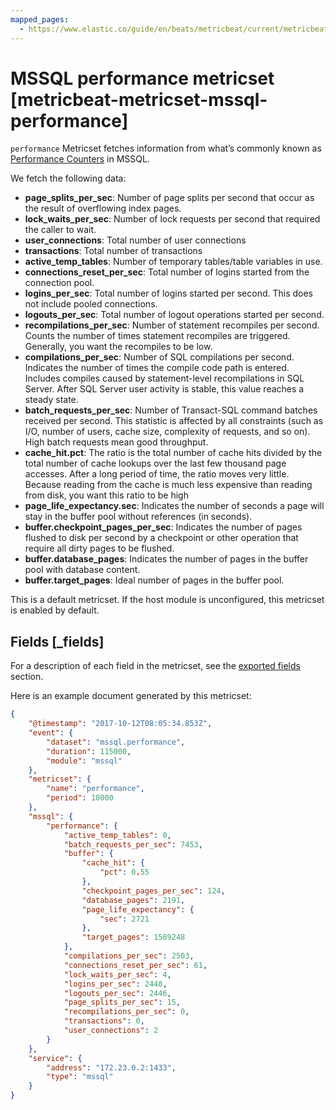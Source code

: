```yaml
---
mapped_pages:
  - https://www.elastic.co/guide/en/beats/metricbeat/current/metricbeat-metricset-mssql-performance.html
---
```


<!-- This file is generated! See scripts/mage/docs_collector.go -->

# MSSQL performance metricset [metricbeat-metricset-mssql-performance]

`performance` Metricset fetches information from what’s commonly known as [Performance Counters](https://docs.microsoft.com/en-us/sql/relational-databases/system-dynamic-management-views/sys-dm-os-performance-counters-transact-sql?view=sql-server-2017) in MSSQL.

We fetch the following data:

* **page_splits_per_sec**: Number of page splits per second that occur as the result of overflowing index pages.
* **lock_waits_per_sec**: Number of lock requests per second that required the caller to wait.
* **user_connections**: Total number of user connections
* **transactions**: Total number of transactions
* **active_temp_tables**: Number of temporary tables/table variables in use.
* **connections_reset_per_sec**: Total number of logins started from the connection pool.
* **logins_per_sec**: Total number of logins started per second. This does not include pooled connections.
* **logouts_per_sec**: Total number of logout operations started per second.
* **recompilations_per_sec**: Number of statement recompiles per second. Counts the number of times statement recompiles are triggered. Generally, you want the recompiles to be low.
* **compilations_per_sec**: Number of SQL compilations per second. Indicates the number of times the compile code path is entered. Includes compiles caused by statement-level recompilations in SQL Server. After SQL Server user activity is stable, this value reaches a steady state.
* **batch_requests_per_sec**: Number of Transact-SQL command batches received per second. This statistic is affected by all constraints (such as I/O, number of users, cache size, complexity of requests, and so on). High batch requests mean good throughput.
* **cache_hit.pct**: The ratio is the total number of cache hits divided by the total number of cache lookups over the last few thousand page accesses. After a long period of time, the ratio moves very little. Because reading from the cache is much less expensive than reading from disk, you want this ratio to be high
* **page_life_expectancy.sec**: Indicates the number of seconds a page will stay in the buffer pool without references (in seconds).
* **buffer.checkpoint_pages_per_sec**: Indicates the number of pages flushed to disk per second by a checkpoint or other operation that require all dirty pages to be flushed.
* **buffer.database_pages**: Indicates the number of pages in the buffer pool with database content.
* **buffer.target_pages**: Ideal number of pages in the buffer pool.

This is a default metricset. If the host module is unconfigured, this metricset is enabled by default.

## Fields [_fields]

For a description of each field in the metricset, see the [exported fields](/reference/metricbeat/exported-fields-mssql.md) section.

Here is an example document generated by this metricset:

```json
{
    "@timestamp": "2017-10-12T08:05:34.853Z",
    "event": {
        "dataset": "mssql.performance",
        "duration": 115000,
        "module": "mssql"
    },
    "metricset": {
        "name": "performance",
        "period": 10000
    },
    "mssql": {
        "performance": {
            "active_temp_tables": 0,
            "batch_requests_per_sec": 7453,
            "buffer": {
                "cache_hit": {
                    "pct": 0.55
                },
                "checkpoint_pages_per_sec": 124,
                "database_pages": 2191,
                "page_life_expectancy": {
                    "sec": 2721
                },
                "target_pages": 1589248
            },
            "compilations_per_sec": 2503,
            "connections_reset_per_sec": 61,
            "lock_waits_per_sec": 4,
            "logins_per_sec": 2448,
            "logouts_per_sec": 2446,
            "page_splits_per_sec": 15,
            "recompilations_per_sec": 0,
            "transactions": 0,
            "user_connections": 2
        }
    },
    "service": {
        "address": "172.23.0.2:1433",
        "type": "mssql"
    }
}
```

